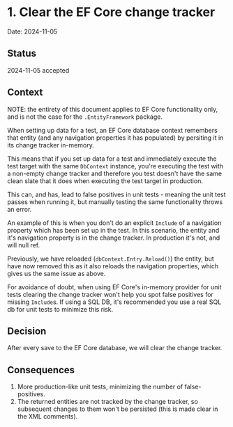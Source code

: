 # 1. Clear the EF Core change tracker

Date: 2024-11-05

## Status

2024-11-05 accepted

## Context

NOTE: the entirety of this document applies to EF Core functionality only, and is not the case for the `.EntityFramework` package.

When setting up data for a test, an EF Core database context remembers that entity (and any navigation properties it has populated) by persiting it in its change tracker in-memory.

This means that if you set up data for a test and immediately execute the test target with the same `DbContext` instance, you're executing the test with a non-empty change tracker and therefore you test doesn't have the same clean slate that it does when executing the test target in production.

This can, and has, lead to false positives in unit tests - meaning the unit test passes when running it, but manually testing the same functionality throws an error. 

An example of this is when you don't do an explicit `Include` of a navigation property which has been set up in the test. In this scenario, the entity and it's navigation property is in the change tracker. In production it's not, and will null ref.

Previously, we have reloaded (`dbContext.Entry.Reload()`) the entity, but have now removed this as it also reloads the navigation properties, which gives us the same issue as above.

For avoidance of doubt, when using EF Core's in-memory provider for unit tests clearing the change tracker won't help you spot false positives for missing `Include`s. If using a SQL DB, it's recommended you use a real SQL db for unit tests to minimize this risk.

## Decision

After every save to the EF Core database, we will clear the change tracker.

## Consequences

1. More production-like unit tests, minimizing the number of false-positives.
1. The returned entities are not tracked by the change tracker, so subsequent changes to them won't be persisted (this is made clear in the XML comments).